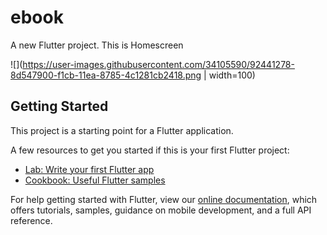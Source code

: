 # ebook

A new Flutter project.
This is Homescreen

![](https://user-images.githubusercontent.com/34105590/92441278-8d547900-f1cb-11ea-8785-4c1281cb2418.png | width=100)

## Getting Started

This project is a starting point for a Flutter application.

A few resources to get you started if this is your first Flutter project:

- [Lab: Write your first Flutter app](https://flutter.dev/docs/get-started/codelab)
- [Cookbook: Useful Flutter samples](https://flutter.dev/docs/cookbook)

For help getting started with Flutter, view our
[online documentation](https://flutter.dev/docs), which offers tutorials,
samples, guidance on mobile development, and a full API reference.

